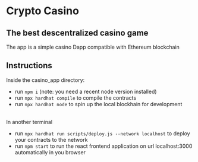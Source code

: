 # Crypto Casino

## The best descentralized casino game

The app is a simple casino Dapp compatible with Ethereum blockchain

## Instructions

Inside the casino_app directory:

- run ```npm i``` (note: you need a recent node version installed)
- run ```npx hardhat compile``` to compile the contracts
- run ```npx hardhat node``` to spin up the local blockhain for development

<br/>In another terminal 
- run ```npx hardhat run scripts/deploy.js --network localhost``` to deploy your contracts to the network
- run ```npm start``` to run the react frontend application on url localhost:3000 automatically in you browser

